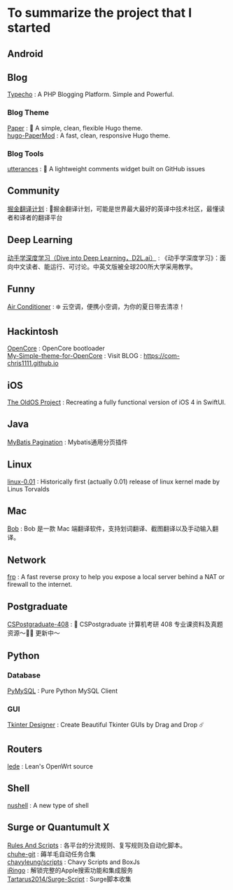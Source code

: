 # To summarize the project that I started

## Android

## Blog
[Typecho](https://github.com/typecho/typecho) : A PHP Blogging Platform. Simple and Powerful.

### Blog Theme
[Paper](https://github.com/nanxiaobei/hugo-paper) : 🥛 A simple, clean, flexible Hugo theme.   
[hugo-PaperMod](https://github.com/adityatelange/hugo-PaperMod) : A fast, clean, responsive Hugo theme.

### Blog Tools
[utterances](https://github.com/utterance/utterances) : 🔮 A lightweight comments widget built on GitHub issues

## Community
[掘金翻译计划](https://github.com/xitu/gold-miner) : 🥇掘金翻译计划，可能是世界最大最好的英译中技术社区，最懂读者和译者的翻译平台  
  
## Deep Learning  
[动手学深度学习（Dive into Deep Learning，D2L.ai）](https://github.com/d2l-ai/d2l-zh) : 《动手学深度学习》：面向中文读者、能运行、可讨论。中英文版被全球200所大学采用教学。

## Funny
[Air Conditioner](https://github.com/YunYouJun/air-conditioner) : ❄️ 云空调，便携小空调，为你的夏日带去清凉！

## Hackintosh
[OpenCore](https://github.com/acidanthera/OpenCorePkg) : OpenCore bootloader  
[My-Simple-theme-for-OpenCore](https://github.com/chris1111/My-Simple-OC-Themes) : Visit BLOG : https://com-chris1111.github.io

## iOS
[The OldOS Project](https://github.com/zzanehip/The-OldOS-Project.git) : Recreating a fully functional version of iOS 4 in SwiftUI.

## Java
[MyBatis Pagination](https://github.com/pagehelper/Mybatis-PageHelper) : Mybatis通用分页插件

## Linux
[linux-0.01](https://github.com/zavg/linux-0.01) : Historically first (actually 0.01) release of linux kernel made by Linus Torvalds

## Mac
[Bob](https://github.com/ripperhe/Bob) : Bob 是一款 Mac 端翻译软件，支持划词翻译、截图翻译以及手动输入翻译。

## Network
[frp](https://github.com/fatedier/frp) : A fast reverse proxy to help you expose a local server behind a NAT or firewall to the internet.

## Postgraduate
[CSPostgraduate-408](https://github.com/CodePanda66/CSPostgraduate-408/tree/master) : 💯 CSPostgraduate 计算机考研 408 专业课资料及真题资源～✍🏻 更新中～

## Python

### Database
[PyMySQL](https://github.com/PyMySQL/PyMySQL) : Pure Python MySQL Client

### GUI
[Tkinter Designer](https://github.com/ParthJadhav/Tkinter-Designer) : Create Beautiful Tkinter GUIs by Drag and Drop ☄️

## Routers
[lede](https://github.com/coolsnowwolf/lede) : Lean's OpenWrt source

## Shell
[nushell](https://github.com/nushell/nushell) : A new type of shell

## Surge or Quantumult X
[Rules And Scripts](https://github.com/blackmatrix7/ios_rule_script) : 各平台的分流规则、复写规则及自动化脚本。    
[chuhe-git](https://github.com/ChuheGit/1) : 薅羊毛自动任务合集  
[chavyleung/scripts](https://github.com/chavyleung/scripts) : Chavy Scripts and BoxJs  
[iRingo](https://github.com/VirgilClyne/iRingo) : 解锁完整的Apple搜索功能和集成服务  
[Tartarus2014/Surge-Script](https://github.com/Tartarus2014/Surge-Script) : Surge脚本收集

